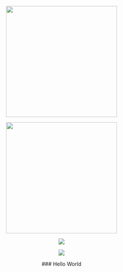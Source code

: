 <p align="center"><img src="https://user-images.githubusercontent.com/91670223/164977209-d0dd5282-3cc0-452b-bfec-d4455573b384.png" width="300"/></p>

<p align="center"><img src="https://user-images.githubusercontent.com/91670223/164978967-b7aa3e5d-0413-4306-aa6a-635a19735f66.gif" width="300"/></p>
<p align="center"><img src="https://user-images.githubusercontent.com/91670223/164979865-93f46ce4-289f-498c-99fd-9ae1e643b291.gif" /></p>
<p align="center"><img src="https://user-images.githubusercontent.com/91670223/164980030-68e3133b-a28f-4287-824c-5fb97d0878d6.gif)
usercontent.com/91670223/164979865-93f46ce4-289f-498c-99fd-9ae1e643b291.gif" /></p>

<p align="center">### Hello World</p>


<!--
**Qrious-Coder/Qrious-Coder** is a ✨ _special_ ✨ repository because its `README.md` (this file) appears on your GitHub profile.

Here are some ideas to get you started:

- 🔭 I’m currently working on ...
- 🌱 I’m currently learning ...
- 👯 I’m looking to collaborate on ...
- 🤔 I’m looking for help with ...
- 💬 Ask me about ...
- 📫 How to reach me: ...
- 😄 Pronouns: ...
- ⚡ Fun fact: ...
-->
